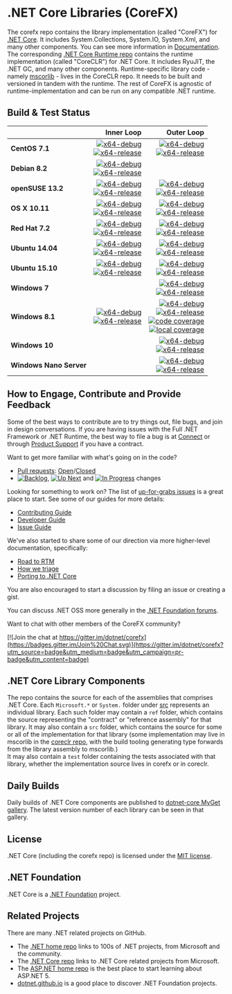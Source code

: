 # .NET Core Libraries (CoreFX)

The corefx repo contains the library implementation (called "CoreFX") for [.NET Core](http://github.com/dotnet/core). It includes System.Collections, System.IO, System.Xml, and many other components. You can see more information in [Documentation](Documentation/README.md). The corresponding [.NET Core Runtime repo](https://github.com/dotnet/coreclr) contains the runtime implementation (called "CoreCLR") for .NET Core. It includes RyuJIT, the .NET GC, and many other components. Runtime-specific library code - namely [mscorlib][mscorlib] - lives in the CoreCLR repo. It needs to be built and versioned in tandem with the runtime. The rest of CoreFX is agnostic of runtime-implementation and can be run on any compatible .NET runtime.

[mscorlib]: https://github.com/dotnet/coreclr/tree/master/src/mscorlib

## Build & Test Status

| | Inner Loop | Outer Loop |
|:---|------:|--------:|
|**CentOS 7.1**|[![x64-debug](https://img.shields.io/jenkins/s/http/dotnet-ci.cloudapp.net/job/dotnet_corefx/centos7.1_debug.svg?label=x64-debug)](http://dotnet-ci.cloudapp.net/job/dotnet_corefx/job/centos7.1_debug)<br>[![x64-release](https://img.shields.io/jenkins/s/http/dotnet-ci.cloudapp.net/job/dotnet_corefx/centos7.1_release.svg?label=x64-release)](http://dotnet-ci.cloudapp.net/job/dotnet_corefx/job/centos7.1_release)|[![x64-debug](https://img.shields.io/jenkins/s/http/dotnet-ci.cloudapp.net/job/dotnet_corefx/outerloop_centos7.1_debug.svg?label=x64-debug)](http://dotnet-ci.cloudapp.net/job/dotnet_corefx/job/outerloop_centos7.1_debug/)<br/>[![x64-release](https://img.shields.io/jenkins/s/http/dotnet-ci.cloudapp.net/job/dotnet_corefx/outerloop_centos7.1_release.svg?label=x64-release)](http://dotnet-ci.cloudapp.net/job/dotnet_corefx/job/outerloop_centos7.1_release/)|
|**Debian 8.2**|[![x64-debug](https://img.shields.io/jenkins/s/http/dotnet-ci.cloudapp.net/job/dotnet_corefx/debian8.2_debug.svg?label=x64-debug)](http://dotnet-ci.cloudapp.net/job/dotnet_corefx/job/debian8.2_debug)<br>[![x64-release](https://img.shields.io/jenkins/s/http/dotnet-ci.cloudapp.net/job/dotnet_corefx/debian8.2_release.svg?label=x64-release)](http://dotnet-ci.cloudapp.net/job/dotnet_corefx/job/debian8.2_release)||
|**openSUSE 13.2**|[![x64-debug](https://img.shields.io/jenkins/s/http/dotnet-ci.cloudapp.net/job/dotnet_corefx/opensuse13.2_debug.svg?label=x64-debug)](http://dotnet-ci.cloudapp.net/job/dotnet_corefx/job/opensuse13.2_debug)<br>[![x64-release](https://img.shields.io/jenkins/s/http/dotnet-ci.cloudapp.net/job/dotnet_corefx/opensuse13.2_release.svg?label=x64-release)](http://dotnet-ci.cloudapp.net/job/dotnet_corefx/job/opensuse13.2_release)|[![x64-debug](https://img.shields.io/jenkins/s/http/dotnet-ci.cloudapp.net/job/dotnet_corefx/outerloop_opensuse13.2_debug.svg?label=x64-debug)](http://dotnet-ci.cloudapp.net/job/dotnet_corefx/job/outerloop_opensuse13.2_debug/)<br/>[![x64-release](https://img.shields.io/jenkins/s/http/dotnet-ci.cloudapp.net/job/dotnet_corefx/outerloop_opensuse13.2_release.svg?label=x64-release)](http://dotnet-ci.cloudapp.net/job/dotnet_corefx/job/outerloop_opensuse13.2_release/)|
|**OS X 10.11**|[![x64-debug](https://img.shields.io/jenkins/s/http/dotnet-ci.cloudapp.net/job/dotnet_corefx/osx_debug.svg?label=x64-debug)](http://dotnet-ci.cloudapp.net/job/dotnet_corefx/job/osx_debug)<br>[![x64-release](https://img.shields.io/jenkins/s/http/dotnet-ci.cloudapp.net/job/dotnet_corefx/osx_release.svg?label=x64-release)](http://dotnet-ci.cloudapp.net/job/dotnet_corefx/job/osx_release)|[![x64-debug](https://img.shields.io/jenkins/s/http/dotnet-ci.cloudapp.net/job/dotnet_corefx/outerloop_osx_debug.svg?label=x64-debug)](http://dotnet-ci.cloudapp.net/job/dotnet_corefx/job/outerloop_osx_debug/)<br/>[![x64-release](https://img.shields.io/jenkins/s/http/dotnet-ci.cloudapp.net/job/dotnet_corefx/outerloop_osx_release.svg?label=x64-release)](http://dotnet-ci.cloudapp.net/job/dotnet_corefx/job/outerloop_osx_release/)|
|**Red Hat 7.2**|[![x64-debug](https://img.shields.io/jenkins/s/http/dotnet-ci.cloudapp.net/job/dotnet_corefx/rhel7.2_debug.svg?label=x64-debug)](http://dotnet-ci.cloudapp.net/job/dotnet_corefx/job/rhel7.2_debug)<br>[![x64-release](https://img.shields.io/jenkins/s/http/dotnet-ci.cloudapp.net/job/dotnet_corefx/rhel7.2_release.svg?label=x64-release)](http://dotnet-ci.cloudapp.net/job/dotnet_corefx/job/rhel7.2_release)|[![x64-debug](https://img.shields.io/jenkins/s/http/dotnet-ci.cloudapp.net/job/dotnet_corefx/outerloop_rhel7.2_debug.svg?label=x64-debug)](http://dotnet-ci.cloudapp.net/job/dotnet_corefx/job/outerloop_rhel7.2_debug/)<br/>[![x64-release](https://img.shields.io/jenkins/s/http/dotnet-ci.cloudapp.net/job/dotnet_corefx/outerloop_rhel7.2_release.svg?label=x64-release)](http://dotnet-ci.cloudapp.net/job/dotnet_corefx/job/outerloop_rhel7.2_release/)|
|**Ubuntu 14.04**|[![x64-debug](https://img.shields.io/jenkins/s/http/dotnet-ci.cloudapp.net/job/dotnet_corefx/ubuntu_debug.svg?label=x64-debug)](http://dotnet-ci.cloudapp.net/job/dotnet_corefx/job/ubuntu_debug)<br>[![x64-release](https://img.shields.io/jenkins/s/http/dotnet-ci.cloudapp.net/job/dotnet_corefx/ubuntu_release.svg?label=x64-release)](http://dotnet-ci.cloudapp.net/job/dotnet_corefx/job/ubuntu_release)|[![x64-debug](https://img.shields.io/jenkins/s/http/dotnet-ci.cloudapp.net/job/dotnet_corefx/outerloop_ubuntu14.04_debug.svg?label=x64-debug)](http://dotnet-ci.cloudapp.net/job/dotnet_corefx/job/outerloop_ubuntu14.04_debug/)<br/>[![x64-release](https://img.shields.io/jenkins/s/http/dotnet-ci.cloudapp.net/job/dotnet_corefx/outerloop_ubuntu14.04_release.svg?label=x64-release)](http://dotnet-ci.cloudapp.net/job/dotnet_corefx/job/outerloop_ubuntu14.04_release/)|
|**Ubuntu 15.10**|[![x64-debug](https://img.shields.io/jenkins/s/http/dotnet-ci.cloudapp.net/job/dotnet_corefx/ubuntu15.10_debug.svg?label=x64-debug)](http://dotnet-ci.cloudapp.net/job/dotnet_corefx/job/ubuntu15.10_debug)<br>[![x64-release](https://img.shields.io/jenkins/s/http/dotnet-ci.cloudapp.net/job/dotnet_corefx/ubuntu15.10_release.svg?label=x64-release)](http://dotnet-ci.cloudapp.net/job/dotnet_corefx/job/ubuntu15.10_release)|[![x64-debug](https://img.shields.io/jenkins/s/http/dotnet-ci.cloudapp.net/job/dotnet_corefx/outerloop_ubuntu15.10_debug.svg?label=x64-debug)](http://dotnet-ci.cloudapp.net/job/dotnet_corefx/job/outerloop_ubuntu15.10_debug/)<br/>[![x64-release](https://img.shields.io/jenkins/s/http/dotnet-ci.cloudapp.net/job/dotnet_corefx/outerloop_ubuntu15.10_release.svg?label=x64-release)](http://dotnet-ci.cloudapp.net/job/dotnet_corefx/job/outerloop_ubuntu15.10_release/)|
|**Windows 7**||[![x64-debug](https://img.shields.io/jenkins/s/http/dotnet-ci.cloudapp.net/job/dotnet_corefx/outerloop_win7_debug.svg?label=x64-debug)](http://dotnet-ci.cloudapp.net/job/dotnet_corefx/job/outerloop_win7_debug)<br>[![x64-release](https://img.shields.io/jenkins/s/http/dotnet-ci.cloudapp.net/job/dotnet_corefx/outerloop_win7_release.svg?label=x64-release)](http://dotnet-ci.cloudapp.net/job/dotnet_corefx/job/outerloop_win7_release)|
|**Windows 8.1**|[![x64-debug](https://img.shields.io/jenkins/s/http/dotnet-ci.cloudapp.net/job/dotnet_corefx/windows_nt_debug.svg?label=x64-debug)](http://dotnet-ci.cloudapp.net/job/dotnet_corefx/job/windows_nt_debug)<br>[![x64-release](https://img.shields.io/jenkins/s/http/dotnet-ci.cloudapp.net/job/dotnet_corefx/windows_nt_release.svg?label=x64-release)](http://dotnet-ci.cloudapp.net/job/dotnet_corefx/job/windows_nt_release)|[![x64-debug](https://img.shields.io/jenkins/s/http/dotnet-ci.cloudapp.net/job/dotnet_corefx/outerloop_windows_nt_debug.svg?label=x64-debug)](http://dotnet-ci.cloudapp.net/job/dotnet_corefx/job/outerloop_windows_nt_debug)<br/>[![x64-release](https://img.shields.io/jenkins/s/http/dotnet-ci.cloudapp.net/job/dotnet_corefx/outerloop_windows_nt_release.svg?label=x64-release)](http://dotnet-ci.cloudapp.net/job/dotnet_corefx/job/outerloop_windows_nt_release)<br/>[![code coverage](https://img.shields.io/jenkins/s/http/dotnet-ci.cloudapp.net/job/dotnet_corefx/code_coverage_windows.svg?label=code%20coverage)](http://dotnet-ci.cloudapp.net/job/dotnet_corefx/job/code_coverage_windows/Code_Coverage_Report)<br>[![local coverage](https://img.shields.io/jenkins/s/http/dotnet-ci.cloudapp.net/job/dotnet_corefx/code_coverage_windows_local.svg?label=local%20code%20coverage)](http://dotnet-ci.cloudapp.net/job/dotnet_corefx/job/code_coverage_windows_local/Code_Coverage_Report)|
|**Windows 10**||[![x64-debug](https://img.shields.io/jenkins/s/http/dotnet-ci.cloudapp.net/job/dotnet_corefx/outerloop_win10_debug.svg?label=x64-debug)](http://dotnet-ci.cloudapp.net/job/dotnet_corefx/job/outerloop_win10_debug)<br>[![x64-release](https://img.shields.io/jenkins/s/http/dotnet-ci.cloudapp.net/job/dotnet_corefx/outerloop_win10_release.svg?label=x64-release)](http://dotnet-ci.cloudapp.net/job/dotnet_corefx/job/outerloop_win10_release)|
|**Windows Nano Server**||[![x64-debug](https://img.shields.io/jenkins/s/http/dotnet-ci.cloudapp.net/job/dotnet_corefx/outerloop_winnano_debug.svg?label=x64-debug)](http://dotnet-ci.cloudapp.net/job/dotnet_corefx/job/outerloop_winnano_debug)<br>[![x64-release](https://img.shields.io/jenkins/s/http/dotnet-ci.cloudapp.net/job/dotnet_corefx/outerloop_winnano_release.svg?label=x64-release)](http://dotnet-ci.cloudapp.net/job/dotnet_corefx/job/outerloop_winnano_release)|

## How to Engage, Contribute and Provide Feedback

Some of the best ways to contribute are to try things out, file bugs, and join in design conversations. If you are having issues with the Full .NET Framework or .NET Runtime, the best way to file a bug is at [Connect](http://connect.microsoft.com/VisualStudio) or through [Product Support](https://support.microsoft.com/en-us/contactus?ws=support) if you have a contract.

Want to get more familiar with what's going on in the code?
* [Pull requests](https://github.com/dotnet/corefx/pulls): [Open](https://github.com/dotnet/corefx/pulls?q=is%3Aopen+is%3Apr)/[Closed](https://github.com/dotnet/corefx/pulls?q=is%3Apr+is%3Aclosed)
* [![Backlog](https://cloud.githubusercontent.com/assets/1302850/6260412/38987b1e-b793-11e4-9ade-d3fef4c6bf48.png)](https://github.com/dotnet/corefx/issues?q=is%3Aopen+is%3Aissue+label%3A%220+-+Backlog%22), [![Up Next](https://cloud.githubusercontent.com/assets/1302850/6260418/4c2c7a54-b793-11e4-8ce1-a27ff5378d08.png)](https://github.com/dotnet/corefx/issues?q=is%3Aopen+is%3Aissue+label%3A%221+-+Up+Next%22) and [![In Progress](https://cloud.githubusercontent.com/assets/1302850/6260414/41b0fc30-b793-11e4-9d50-d09563cd138a.png)](https://github.com/dotnet/corefx/issues?q=is%3Aopen+is%3Aissue+label%3A%222+-+In+Progress%22) changes

Looking for something to work on? The list of [up-for-grabs issues](https://github.com/dotnet/corefx/labels/up%20for%20grabs) is a great place to start. See some of our guides for more details:

* [Contributing Guide](Documentation/project-docs/contributing.md)
* [Developer Guide](Documentation/project-docs/developer-guide.md)
* [Issue Guide](Documentation/project-docs/issue-guide.md)

We've also started to share some of our direction via more higher-level documentation, specifically:

* [Road to RTM](Documentation/project-docs/rtm.md)
* [How we triage](Documentation/project-docs/triage.md)
* [Porting to .NET Core](Documentation/project-docs/porting.md)

You are also encouraged to start a discussion by filing an issue or creating a
gist.

You can discuss .NET OSS more generally in the [.NET Foundation forums].

Want to chat with other members of the CoreFX community?

[![Join the chat at https://gitter.im/dotnet/corefx](https://badges.gitter.im/Join%20Chat.svg)](https://gitter.im/dotnet/corefx?utm_source=badge&utm_medium=badge&utm_campaign=pr-badge&utm_content=badge)

[.NET Foundation forums]: http://forums.dotnetfoundation.org/

## .NET Core Library Components

The repo contains the source for each of the assemblies that comprises .NET Core.  Each ```Microsoft.*``` or ```System.``` folder under
[src](https://github.com/dotnet/corefx/tree/master/src) represents an individual library.  Each such folder may contain a ```ref``` folder,
which contains the source representing the "contract" or "reference assembly" for that library.  It may also contain a ```src``` folder,
which contains the source for some or all of the implementation for that library (some implementation may live in mscorlib in the 
[coreclr repo](https://github.com/dotnet/coreclr), with the build tooling generating type forwards from the library assembly to mscorlib.)  
It may also contain a ```test``` folder containing the tests associated with that library, whether the implementation source lives in corefx 
or in coreclr.

## Daily Builds

Daily builds of .NET Core components are published to [dotnet-core MyGet gallery](https://dotnet.myget.org/gallery/dotnet-core).
The latest version number of each library can be seen in that gallery.

## License

.NET Core (including the corefx repo) is licensed under the [MIT license](LICENSE).

## .NET Foundation

.NET Core is a [.NET Foundation](http://www.dotnetfoundation.org/projects) project.

## Related Projects
There are many .NET related projects on GitHub.

- The [.NET home repo](https://github.com/Microsoft/dotnet) links to 100s of .NET projects, from Microsoft and the community.
- The [.NET Core repo](https://github.com/dotnet/core) links to .NET Core related projects from Microsoft.
- The [ASP.NET home repo](https://github.com/aspnet/home) is the best place to start learning about ASP.NET 5.
- [dotnet.github.io](http://dotnet.github.io) is a good place to discover .NET Foundation projects.
